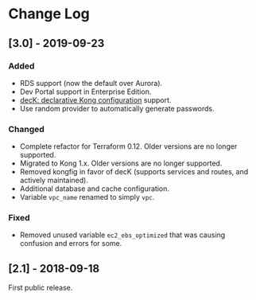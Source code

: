 # Change Log

## [3.0] - 2019-09-23

### Added

- RDS support (now the default over Aurora).
- Dev Portal support in Enterprise Edition.
- [decK: declarative Kong configuration](https://github.com/hbagdi/deck) support. 
- Use random provider to automatically generate passwords.

### Changed

- Complete refactor for Terraform 0.12. Older versions are no longer supported.
- Migrated to Kong 1.x. Older versions are no longer supported.
- Removed kongfig in favor of decK (supports services and routes, and actively maintained).
- Additional database and cache configuration.
- Variable `vpc_name` renamed to simply `vpc`.

### Fixed

- Removed unused variable `ec2_ebs_optimized` that was causing confusion and errors for some.

## [2.1] - 2018-09-18

First public release.
